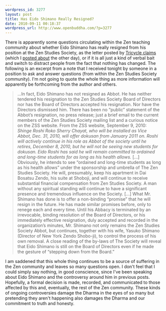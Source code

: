 ```yaml
--- 
wordpress_id: 3277
layout: post
title: Has Eido Shimano Really Resigned?
date: 2010-09-11 00:18:37
wordpress_url: http://www.openbuddha.com/?p=3277
---
```

There is apparently some questions circulating within the Zen teaching community about whether Eido Shimano has really resigned from his position at the Zen Studies Society, as the letter posted by <a href="http://www.tricycle.com/blog/?p=2271">Tricycle claims</a> (which I <a href="http://www.openbuddha.com/2010/09/08/eido-shimano-steps-down-as-abbot-of-the-zen-studies-society/">posted about</a> the other day), or if it is all just a kind of verbal bait and switch to distract people from the fact that nothing has changed. The following is an excerpt from a note that I received tonight by someone in a position to ask and answer questions (from within the Zen Studies Society community). I'm not going to quote the whole thing as more information will apparently be forthcoming from the author and others. <blockquote>
                                                                                                                                                                                                                                                                                                                                                                                                                                                                                                                                                                                                                                                                                                                                                                                                                                                                                                                                        ...In fact, Eido Shimano has not resigned as Abbot. He has neither tendered his resignation to the Zen Studies Society Board of Directors nor has the Board of Directors accepted his resignation. Nor have the Directors dismissed him. There has been no “public” statement of the Abbot’s resignation, no press release; just a brief email to the current members of the Zen Studies Society mailing list and a curious notice on the ZSS website. From the ZSS website, September 9, 2010: <em>Shinge Roshi Roko Sherry Chayat, who will be installed as Vice Abbot, Dec. 31, 2010, will offer dokusan from January 2011 on. Roshi will actively continue in his role as Abbot of the society until he retires, December 8, 2010, but he will not be seeing new students for dokusan. Eido Roshi has said he will remain committed to ordained and long-time students for as long as his health allows.</em> [...] Obviously, he intends to see “ordained and long-time students as long as his health allows” under the sponsorship and umbrella of The Zen Studies Society. He will, presumably, keep his apartment in Dai Bosatsu Zendo, his suite at Shoboji, and will continue to receive substantial financial compensation from Zen Studies Society. A man without any spiritual standing will continue to have a significant presence and tremendous influence on the Society. [...] What Mr. Shimano has done is to offer a non-binding “promise” that he will resign in the future. He has made similar promises before, only to renege each and every time. Until his Abbacy is terminated by an irrevocable, binding resolution of the Board of Directors, or his immediately effective resignation, duly accepted and recorded in the organization’s minutes, Mr. Shimano not only remains the Zen Studies Society Abbot, but continues, together with his wife, Yasuko Shimano (Director of New York Zendo Shobo-ji), to control the process of his own removal. A close reading of the by-laws of The Society will reveal that Eido Shimano is still on the Board of Directors even if he made the gesture of “stepping down from the Board.”
                                                                                                                                                                                                                                                                                                                                                                                                                                                                                                                                                                                                                                                                                                                                                                                                                                                                                                                                      </blockquote> I am saddened that this whole thing continues to be a source of suffering in the Zen community and leaves so many questions open. I don't feel that I could simply say nothing, in good conscience, since I've been speaking about Eido Shimano and the controversy around him in previous posts. Hopefully, a formal decision is made, recorded, and communicated to those affected by this and, eventually, the rest of the Zen community. These kinds of ongoing controversies damage the Dharma in the eyes of so many but pretending they aren't happening also damages the Dharma and our commitment to truth and honesty.